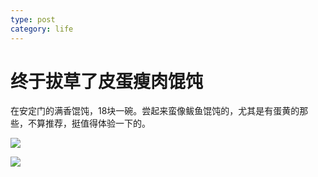 ```yaml
---
type: post
category: life
---
```

# 终于拔草了皮蛋瘦肉馄饨

在安定门的满香馄饨，18块一碗。尝起来蛮像鲅鱼馄饨的，尤其是有蛋黄的那些，不算推荐，挺值得体验一下的。

![](https://wx1.sinaimg.cn/mw1024/89d0a2e1ly1fqdfu611i2j20zk0qoq7k.jpg)

![](https://wx2.sinaimg.cn/mw1024/89d0a2e1ly1fqdfu8i7c7j20qo0zkn17.jpg)
